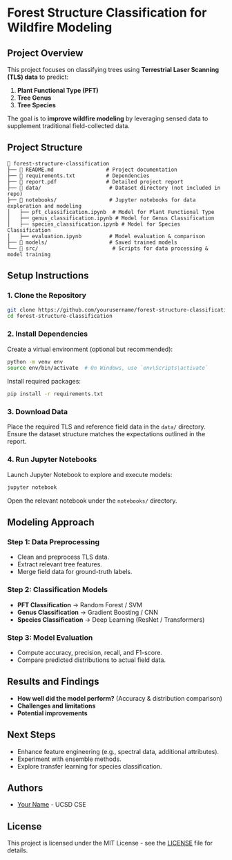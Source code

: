 # **Forest Structure Classification for Wildfire Modeling**

## **Project Overview**
This project focuses on classifying trees using **Terrestrial Laser Scanning (TLS) data** to predict:
1. **Plant Functional Type (PFT)**
2. **Tree Genus**
3. **Tree Species**

The goal is to **improve wildfire modeling** by leveraging sensed data to supplement traditional field-collected data.

## **Project Structure**
```
📂 forest-structure-classification
├── 📜 README.md                 # Project documentation
├── 📜 requirements.txt          # Dependencies
├── 📜 report.pdf                # Detailed project report
├── 📂 data/                      # Dataset directory (not included in repo)
├── 📂 notebooks/                 # Jupyter notebooks for data exploration and modeling
│   ├── pft_classification.ipynb  # Model for Plant Functional Type
│   ├── genus_classification.ipynb # Model for Genus Classification
│   ├── species_classification.ipynb # Model for Species Classification
│   ├── evaluation.ipynb         # Model evaluation & comparison
├── 📂 models/                    # Saved trained models
└── 📂 src/                        # Scripts for data processing & model training
```

## **Setup Instructions**
### **1. Clone the Repository**
```bash
git clone https://github.com/yourusername/forest-structure-classification.git
cd forest-structure-classification
```

### **2. Install Dependencies**
Create a virtual environment (optional but recommended):
```bash
python -m venv env
source env/bin/activate  # On Windows, use `env\Scripts\activate`
```
Install required packages:
```bash
pip install -r requirements.txt
```

### **3. Download Data**
Place the required TLS and reference field data in the `data/` directory. Ensure the dataset structure matches the expectations outlined in the report.

### **4. Run Jupyter Notebooks**
Launch Jupyter Notebook to explore and execute models:
```bash
jupyter notebook
```
Open the relevant notebook under the `notebooks/` directory.

## **Modeling Approach**
### **Step 1: Data Preprocessing**
- Clean and preprocess TLS data.
- Extract relevant tree features.
- Merge field data for ground-truth labels.

### **Step 2: Classification Models**
- **PFT Classification** → Random Forest / SVM
- **Genus Classification** → Gradient Boosting / CNN
- **Species Classification** → Deep Learning (ResNet / Transformers)

### **Step 3: Model Evaluation**
- Compute accuracy, precision, recall, and F1-score.
- Compare predicted distributions to actual field data.

## **Results and Findings**
- **How well did the model perform?** (Accuracy & distribution comparison)
- **Challenges and limitations**
- **Potential improvements**

## **Next Steps**
- Enhance feature engineering (e.g., spectral data, additional attributes).
- Experiment with ensemble methods.
- Explore transfer learning for species classification.

## **Authors**
- [Your Name](https://github.com/yourusername) - UCSD CSE

## **License**
This project is licensed under the MIT License - see the [LICENSE](LICENSE) file for details.

